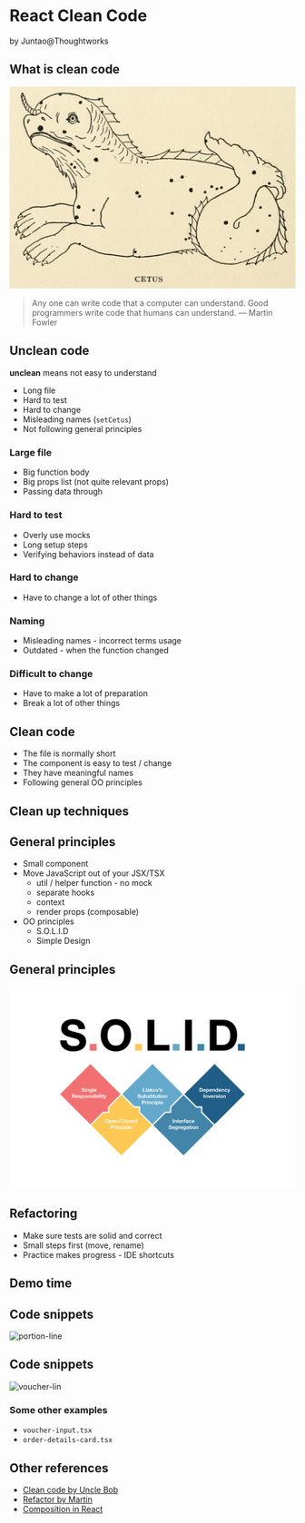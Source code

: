 # React Clean Code

by Juntao@Thoughtworks



## What is clean code

![cetus](react-clean-code/cetus.png)


> Any one can write code that a computer can understand. Good programmers write code that humans can understand. — Martin Fowler


## Unclean code

**unclean** means not easy to understand

- Long file
- Hard to test
- Hard to change
- Misleading names (`setCetus`)
- Not following general principles


### Large file

- Big function body
- Big props list (not quite relevant props)
- Passing data through


### Hard to test 

- Overly use mocks
- Long setup steps
- Verifying behaviors instead of data


### Hard to change

- Have to change a lot of other things


### Naming

- Misleading names - incorrect terms usage
- Outdated - when the function changed


### Difficult to change

- Have to make a lot of preparation
- Break a lot of other things


## Clean code

- The file is normally short 
- The component is easy to test / change
- They have meaningful names
- Following general OO principles 



## Clean up techniques


## General principles

- Small component
- Move JavaScript out of your JSX/TSX
	- util / helper function - no mock
	- separate hooks
	- context
	- render props (composable)
- OO principles
	- S.O.L.I.D
	- Simple Design


## General principles

![solid](react-clean-code/solid.png)



## Refactoring

- Make sure tests are solid and correct
- Small steps first (move, rename)
- Practice makes progress - IDE shortcuts


## Demo time
<!-- .slide: data-background-color="#CA7822" -->


## Code snippets

![portion-line](react-clean-code/portion-line.png)


## Code snippets

![voucher-lin](react-clean-code/voucher-line.png)


### Some other examples

-  `voucher-input.tsx`
-  `order-details-card.tsx`



## Other references

- [Clean code by Uncle Bob](https://blog.cleancoder.com/)
- [Refactor by Martin](https://martinfowler.com/articles/refactoring-2nd-ed.html)
- [Composition in React](https://javascript.plainenglish.io/did-someone-say-composition-c7843d898b2)